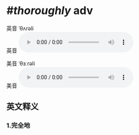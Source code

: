 # ***\#thoroughly*** adv
英音 ˈθʌrəli  
英音
<audio src="./media/thoroughly1_AAC.aac" controls="controls"></audio>

美音 ˈθɜːrəli  
美音
<audio src="./media/thoroughly2_AAC.aac" controls="controls"></audio>



  

英文释义
---
### 1.**完全地**  


